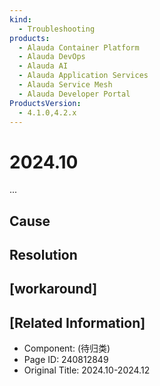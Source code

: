 ```yaml
---
kind:
  - Troubleshooting
products:
  - Alauda Container Platform
  - Alauda DevOps
  - Alauda AI
  - Alauda Application Services
  - Alauda Service Mesh
  - Alauda Developer Portal
ProductsVersion:
  - 4.1.0,4.2.x
---
```

<!-- A type of document that involves encountering a fault, diagnosing it, performing root cause analysis, and providing solutions. -->

# 2024.10

...

## Cause

## Resolution

## [workaround]

## [Related Information]
- Component: (待归类)
- Page ID: 240812849
- Original Title: 2024.10-2024.12
